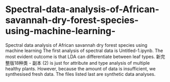 # Spectral-data-analysis-of-African-savannah-dry-forest-species-using-machine-learning-
Spectral data analysis of African savannah dry forest species using machine learning 
The first analysis of spectral data is Untitled-1.ipynb. The most evident outcome is that LDA can differentiate between leaf types. 新完整版18种类 - 副本 (2) is just for attribute and type analysis of multiple healthy plants. However, because the amount of data is insufficient, we synthesised fresh data. The files listed last are synthetic data analyses.
